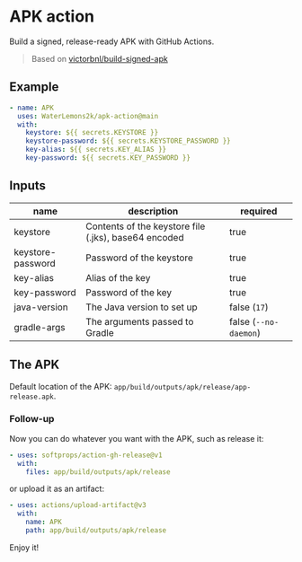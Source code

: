 # APK action

Build a signed, release-ready APK with GitHub Actions.

> Based on [victorbnl/build-signed-apk](https://github.com/victorbnl/build-signed-apk)

## Example

```yml
- name: APK
  uses: WaterLemons2k/apk-action@main
  with:
    keystore: ${{ secrets.KEYSTORE }}
    keystore-password: ${{ secrets.KEYSTORE_PASSWORD }}
    key-alias: ${{ secrets.KEY_ALIAS }}
    key-password: ${{ secrets.KEY_PASSWORD }}
```

## Inputs

| name              | description                                          | required              |
| ----------------- | ---------------------------------------------------- | --------------------- |
| keystore          | Contents of the keystore file (.jks), base64 encoded | true                  |
| keystore-password | Password of the keystore                             | true                  |
| key-alias         | Alias of the key                                     | true                  |
| key-password      | Password of the key                                  | true                  |
| java-version      | The Java version to set up                           | false (`17`)          |
| gradle-args       | The arguments passed to Gradle                       | false (`--no-daemon`) |

## The APK

Default location of the APK: `app/build/outputs/apk/release/app-release.apk`.

### Follow-up

Now you can do whatever you want with the APK, such as release it:

```yml
- uses: softprops/action-gh-release@v1
  with:
    files: app/build/outputs/apk/release
```

or upload it as an artifact:

```yml
- uses: actions/upload-artifact@v3
  with:
    name: APK
    path: app/build/outputs/apk/release
```

Enjoy it!
